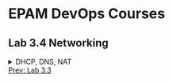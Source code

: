 <h1>EPAM DevOps Courses</h1>
<h2>Lab 3.4 Networking</h2>

<details><summary>DHCP, DNS, NAT</summary><br>
<img src=t3.1_ping_enterprise.png></details>
<a href=../task3.3/readme.md>Prev: Lab 3.3</a>
